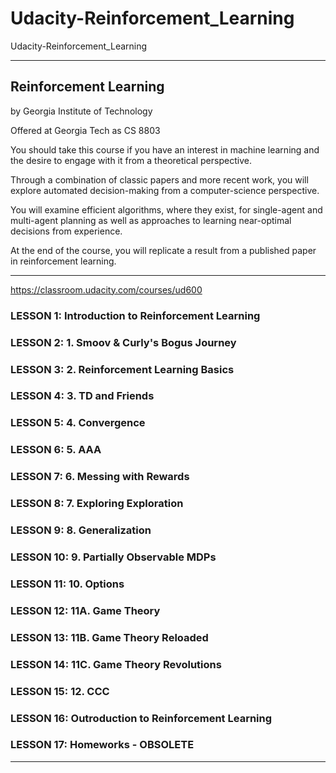 # Udacity-Reinforcement_Learning
Udacity-Reinforcement_Learning


-------

## Reinforcement Learning

by Georgia Institute of Technology

Offered at Georgia Tech as CS 8803


You should take this course if you have an interest in machine learning and the desire to engage with it from a theoretical perspective. 

Through a combination of classic papers and more recent work, you will explore automated decision-making from a computer-science perspective. 

You will examine efficient algorithms, where they exist, for single-agent and multi-agent planning as well as approaches to learning near-optimal decisions from experience. 

At the end of the course, you will replicate a result from a published paper in reinforcement learning.

-------

https://classroom.udacity.com/courses/ud600


### LESSON 1: Introduction to Reinforcement Learning

### LESSON 2: 1. Smoov & Curly's Bogus Journey

### LESSON 3: 2. Reinforcement Learning Basics

### LESSON 4: 3. TD and Friends

### LESSON 5: 4. Convergence

### LESSON 6: 5. AAA

### LESSON 7: 6. Messing with Rewards

### LESSON 8: 7. Exploring Exploration

### LESSON 9: 8. Generalization

### LESSON 10: 9. Partially Observable MDPs

### LESSON 11: 10. Options

### LESSON 12: 11A. Game Theory

### LESSON 13: 11B. Game Theory Reloaded

### LESSON 14: 11C. Game Theory Revolutions

### LESSON 15: 12. CCC

### LESSON 16: Outroduction to Reinforcement Learning

### LESSON 17: Homeworks - OBSOLETE

-------



